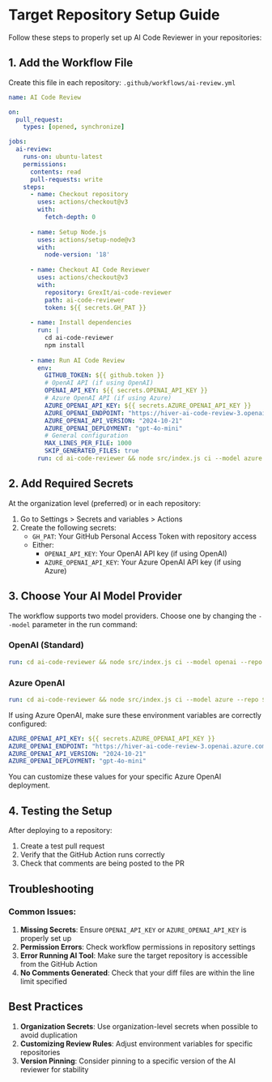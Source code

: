 # Target Repository Setup Guide

Follow these steps to properly set up AI Code Reviewer in your repositories:

## 1. Add the Workflow File

Create this file in each repository: `.github/workflows/ai-review.yml`

```yaml
name: AI Code Review

on:
  pull_request:
    types: [opened, synchronize]

jobs:
  ai-review:
    runs-on: ubuntu-latest
    permissions:
      contents: read
      pull-requests: write
    steps:
      - name: Checkout repository
        uses: actions/checkout@v3
        with:
          fetch-depth: 0
          
      - name: Setup Node.js
        uses: actions/setup-node@v3
        with:
          node-version: '18'
          
      - name: Checkout AI Code Reviewer
        uses: actions/checkout@v3
        with:
          repository: GrexIt/ai-code-reviewer
          path: ai-code-reviewer
          token: ${{ secrets.GH_PAT }}
          
      - name: Install dependencies
        run: |
          cd ai-code-reviewer
          npm install
          
      - name: Run AI Code Review
        env:
          GITHUB_TOKEN: ${{ github.token }}
          # OpenAI API (if using OpenAI)
          OPENAI_API_KEY: ${{ secrets.OPENAI_API_KEY }}
          # Azure OpenAI API (if using Azure)
          AZURE_OPENAI_API_KEY: ${{ secrets.AZURE_OPENAI_API_KEY }}
          AZURE_OPENAI_ENDPOINT: "https://hiver-ai-code-review-3.openai.azure.com/"
          AZURE_OPENAI_API_VERSION: "2024-10-21"
          AZURE_OPENAI_DEPLOYMENT: "gpt-4o-mini"
          # General configuration
          MAX_LINES_PER_FILE: 1000
          SKIP_GENERATED_FILES: true
        run: cd ai-code-reviewer && node src/index.js ci --model azure --repo ${{ github.repository }} --pr ${{ github.event.pull_request.number }}
```

## 2. Add Required Secrets

At the organization level (preferred) or in each repository:

1. Go to Settings > Secrets and variables > Actions
2. Create the following secrets:
   - `GH_PAT`: Your GitHub Personal Access Token with repository access
   - Either:
     - `OPENAI_API_KEY`: Your OpenAI API key (if using OpenAI)
     - `AZURE_OPENAI_API_KEY`: Your Azure OpenAI API key (if using Azure)

## 3. Choose Your AI Model Provider

The workflow supports two model providers. Choose one by changing the `--model` parameter in the run command:

### OpenAI (Standard)
```yaml
run: cd ai-code-reviewer && node src/index.js ci --model openai --repo ${{ github.repository }} --pr ${{ github.event.pull_request.number }}
```

### Azure OpenAI
```yaml
run: cd ai-code-reviewer && node src/index.js ci --model azure --repo ${{ github.repository }} --pr ${{ github.event.pull_request.number }}
```

If using Azure OpenAI, make sure these environment variables are correctly configured:
```yaml
AZURE_OPENAI_API_KEY: ${{ secrets.AZURE_OPENAI_API_KEY }}
AZURE_OPENAI_ENDPOINT: "https://hiver-ai-code-review-3.openai.azure.com/"
AZURE_OPENAI_API_VERSION: "2024-10-21"
AZURE_OPENAI_DEPLOYMENT: "gpt-4o-mini"
```

You can customize these values for your specific Azure OpenAI deployment.

## 4. Testing the Setup

After deploying to a repository:

1. Create a test pull request
2. Verify that the GitHub Action runs correctly 
3. Check that comments are being posted to the PR

## Troubleshooting

### Common Issues:

1. **Missing Secrets**: Ensure `OPENAI_API_KEY` or `AZURE_OPENAI_API_KEY` is properly set up
2. **Permission Errors**: Check workflow permissions in repository settings
3. **Error Running AI Tool**: Make sure the target repository is accessible from the GitHub Action
4. **No Comments Generated**: Check that your diff files are within the line limit specified

## Best Practices

1. **Organization Secrets**: Use organization-level secrets when possible to avoid duplication
2. **Customizing Review Rules**: Adjust environment variables for specific repositories
3. **Version Pinning**: Consider pinning to a specific version of the AI reviewer for stability
